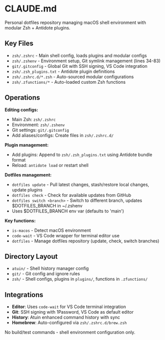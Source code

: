 # CLAUDE.md

Personal dotfiles repository managing macOS shell environment with modular Zsh + Antidote plugins.

## Key Files

- `zsh/.zshrc` - Main shell config, loads plugins and modular configs
- `zsh/.zshenv` - Environment setup, Git symlink management (lines 34-83)
- `git/.gitconfig` - Global Git with SSH signing, VS Code integration
- `zsh/.zsh_plugins.txt` - Antidote plugin definitions
- `zsh/.zshrc.d/*.zsh` - Auto-sourced modular configurations
- `zsh/.zfunctions/*` - Auto-loaded custom Zsh functions

## Operations

**Editing configs:**
- Main Zsh: `zsh/.zshrc`
- Environment: `zsh/.zshenv`  
- Git settings: `git/.gitconfig`
- Add aliases/configs: Create files in `zsh/.zshrc.d/`

**Plugin management:**
- Add plugins: Append to `zsh/.zsh_plugins.txt` using Antidote bundle format
- Reload: `antidote load` or restart shell

**Dotfiles management:**
- `dotfiles update` - Pull latest changes, stash/restore local changes, update plugins
- `dotfiles check` - Check for available updates from GitHub
- `dotfiles switch <branch>` - Switch to different branch, updates $DOTFILES_BRANCH in ~/.zshenv
- Uses $DOTFILES_BRANCH env var (defaults to 'main')

**Key functions:**
- `is-macos` - Detect macOS environment
- `code-wait` - VS Code wrapper for terminal editor use
- `dotfiles` - Manage dotfiles repository (update, check, switch branches)

## Directory Layout

- `atuin/` - Shell history manager config
- `git/` - Git config and ignore rules
- `zsh/` - Shell configs, plugins in `plugins/`, functions in `.zfunctions/`

## Integrations

- **Editor**: Uses `code-wait` for VS Code terminal integration
- **Git**: SSH signing with 1Password, VS Code as default editor
- **History**: Atuin enhanced command history with sync
- **Homebrew**: Auto-configured via `zsh/.zshrc.d/brew.zsh`

No build/test commands - shell environment configuration only.